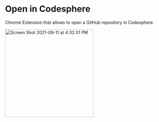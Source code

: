 # Open in Codesphere

Chrome Extension that allows to open a GitHub repository in Codesphere.

<img width="289" alt="Screen Shot 2021-09-11 at 4 02 01 PM" src="https://user-images.githubusercontent.com/23285565/132948812-6d2b0730-b12d-4f71-9d14-41e562eac4b9.png">
